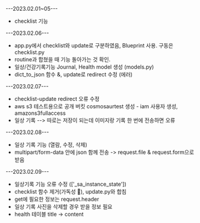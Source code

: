 ---2023.02.01~05---
- checklist 기능 

---2023.02.06---
- app.py에서 checklist와 update로 구분하였음, Blueprint 사용. 구동은 checklist.py
- routine과 합쳤을 때 기능 돌아가는 것 확인.
- 일상/건강기록기능 Journal, Health model 생성 (models.py)
- dict_to_json 함수 &, update로 redirect 수정 (에러)

---2023.02.07---
- checklist-update redirect 오류 수정
- aws s3 테스트용으로 공개 버킷 cosmosaurtest 생성 - iam 사용자 생성, amazons3fullaccess 
- 일상 기록 --> 따로는 저장이 되는데 이미지랑 기록 한 번에 전송하면 오류

---2023.02.08---
- 일상 기록 기능 (열람, 수정, 삭제)
- multipart/form-data 안에 json 함께 전송 -> request.file & request.form으로 받음

---2023.02.09---
- 일상기록 기능 오류 수정 (['_sa_instance_state'])
- checklist 함수 제거(가독성 🔻), update.py와 합침
- get에 필요한 정보는 request.header
- 일상 기록 사진을 삭제할 경우 받을 정보 필요
- health 테이블 title -> content 
